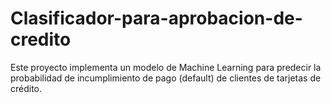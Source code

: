 # Clasificador-para-aprobacion-de-credito
Este proyecto implementa un modelo de Machine Learning para predecir la probabilidad de incumplimiento de pago (default) de clientes de tarjetas de crédito.

